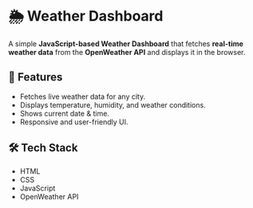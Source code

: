 # 🌦️ Weather Dashboard

A simple **JavaScript-based Weather Dashboard** that fetches **real-time weather data** from the **OpenWeather API** and displays it in the browser.

## 🚀 Features
- Fetches live weather data for any city.
- Displays temperature, humidity, and weather conditions.
- Shows current date & time.
- Responsive and user-friendly UI.

## 🛠️ Tech Stack
- HTML  
- CSS  
- JavaScript  
- OpenWeather API
